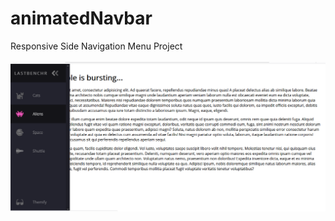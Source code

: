 # animatedNavbar
Responsive Side Navigation Menu Project<br><br>
<img src="Image/AnimatedNavbar.png">
